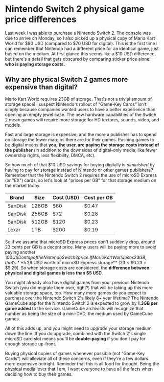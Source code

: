 # Nintendo Switch 2 physical game price differences

Last week I was able to purchase a Nintendo Switch 2. The console was due to arrive on Monday, so I also picked up a physical copy of Mario Kart World for $80 USD (compared to $70 USD for digital).
This is the first time I can remember that Nintendo had a different price for an identical game, just based on the medium.
At first glance this seems like a $10 USD difference, but there's a detail that gets obscured by comparing sticker price alone: **who is paying storage costs.**

<!-- more -->

## Why are physical Switch 2 games more expensive than digital?

Mario Kart World requires 23GB of storage. That's not a trivial amount of storage space!
I suspect Nintendo's rollout of "Game-Key Cards" isn't simply because companies wanted users to have a better experience than opening an empty jewel case.
The new hardware capabilities of the Switch 2 mean games will require more storage for HD textures, sounds, video, and models.

Fast and large storage is expensive, and the more a publisher has to spend on storage the fewer margins there are for their games.
Pushing games to be digital means that **you, the user, are paying the storage costs instead of the publisher** (in addition to the downsides of digital-only media, like fewer ownership rights, less flexibility, DMCA, etc).

So how much of that $10 USD savings for buying digitally is *diminished* by having to pay for storage instead of Nintendo or other games publishers?
Remember that the Nintendo Switch 2 requires the use of microSD Express (or "EX") cards, so let's look at "prices per GB" for that storage medium on the market today:

|Brand|Size|Cost (USD)|Cost per GB|
|-|-|-|-|
|SanDisk|128GB|$60|$0.47|
|SanDisk|256GB|$72|$0.28|
|SanDisk|512GB|$120|$0.23|
|Lexar|1TB|$200|$0.19|

So if we assume that microSD Express prices don't suddenly drop, around 23 cents per GB is a decent price. Many users will be paying more to avoid paying another $100 USD on top of the Nintendo Switch 2 price. If Mario Kart World uses 23 GB, that's **$5.29 USD worth of microSD Express storage** (23 × $0.23 = $5.29).
So when storage costs are considered, the **difference between physical and digital games is less than $5 USD**.

You might already also have digital games from your previous Nintendo Switch (you did migrate them over, right?) that will be taking up this more valuable storage space, too. How many more games do you expect to purchase over the Nintendo Switch 2's likely 8+ year lifetime? The Nintendo GameCube app for the Nintendo Switch 2 is expected to grow by **1.3GB per game added** to the service. GameCube archivists will recognize that number as being the size of a mini-DVD, the medium used by GameCube games.

All of this adds up, and you might need to *upgrade* your storage medium down the line. If you do upgrade, combined with the Switch 2's single microSD card slot means you'll be **double-paying** if you don't pay for enough storage up-front.

Buying physical copies of games whenever possible (not "Game-Key Cards") will alleviate all of these concerns, even if they're a few dollars more expensive outright. 
Reminder that this is all food for thought.
Being the physical media lover that I am, I want everyone to have all the facts when deciding how to buy their games.
